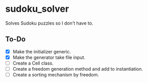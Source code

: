 # sudoku_solver
Solves Sudoku puzzles so I don't have to.

## To-Do
- [x] Make the initializer generic.
- [x] Make the generator take file input.
- [ ] Create a Cell class.
- [ ] Create a freedom generation method and add to instantiation.
- [ ] Create a sorting mechanism by freedom.